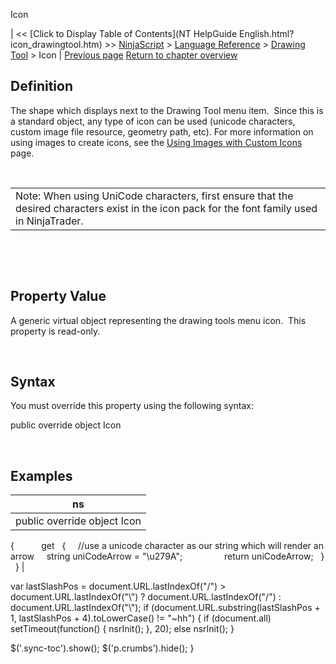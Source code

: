 ﻿










 


Icon







| &lt;&lt; [Click to Display Table of Contents](NT HelpGuide English.html?icon_drawingtool.htm) &gt;&gt;
 [NinjaScript](ninjascript.htm) &gt; [Language Reference](language_reference_wip.htm) &gt; [Drawing Tool](drawing_tools.htm) &gt;
Icon | [Previous page](getselectionpoints.htm)
[Return to chapter overview](drawing_tools.htm)










Definition
----------


The shape which displays next to the Drawing Tool menu item.  Since this is a standard object, any type of icon can be used (unicode characters, custom image file resource, geometry path, etc). For more information on using images to create icons, see the [Using Images with Custom Icons](using_images_and_geometry_with_custom_icons.htm) page.


 




|  |
| --- |
| Note: When using UniCode characters, first ensure that the desired characters exist in the icon pack for the font family used in NinjaTrader. |



 


 


Property Value
--------------


A generic virtual object representing the drawing tools menu icon.  This property is read-only.


 


Syntax
------


You must override this property using the following syntax:


public override object Icon


 


Examples
--------




| ns |
| --- |
| public override object Icon
{         
   get 
   {
     //use a unicode character as our string which will render an arrow
     string uniCodeArrow = "\u279A";            
     return uniCodeArrow; 
   }   
} |






 
 var lastSlashPos = document.URL.lastIndexOf("/") &gt; document.URL.lastIndexOf("\\") ? document.URL.lastIndexOf("/") : document.URL.lastIndexOf("\\");
 if (document.URL.substring(lastSlashPos + 1, lastSlashPos + 4).toLowerCase() != "~hh") {
 if (document.all) setTimeout(function() {
 nsrInit();
 }, 20);
 else nsrInit();
 }
 
 
 $('.sync-toc').show();
 $('p.crumbs').hide();
 }
 
 
 



